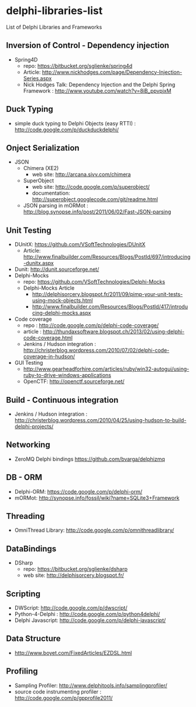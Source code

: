delphi-libraries-list
=====================

List of Delphi Libraries and Frameworks

Inversion of Control - Dependency injection
-------------------------------------------

- Spring4D 
  - repo: https://bitbucket.org/sglienke/spring4d
  - Article: http://www.nickhodges.com/page/Dependency-Injection-Series.aspx
  - Nick Hodges Talk: Dependency Injection and the Delphi Spring Framework : http://www.youtube.com/watch?v=8iB_ppvpjxM
  

Duck Typing
-----------

- simple duck typing to Delphi Objects (easy RTTI) : http://code.google.com/p/duckduckdelphi/


Onject Serialization
--------------------
- JSON
  - Chimera (XE2)
    - web site: http://arcana.sivv.com/chimera
  - SuperObject
    - web site: http://code.google.com/p/superobject/
    - documentation: http://superobject.googlecode.com/git/readme.html
  - JSON parsing in mORMot : http://blog.synopse.info/post/2011/06/02/Fast-JSON-parsing


Unit Testing
------------
- DUnitX: https://github.com/VSoftTechnologies/DUnitX
  - Article: http://www.finalbuilder.com/Resources/Blogs/PostId/697/introducing-dunitx.aspx
- Dunit: http://dunit.sourceforge.net/
- Delphi-Mocks 
  - repo: https://github.com/VSoftTechnologies/Delphi-Mocks
  - Delphi-Mocks Article
    - http://delphisorcery.blogspot.fr/2011/09/pimp-your-unit-tests-using-mock-objects.html
    - http://www.finalbuilder.com/Resources/Blogs/PostId/417/introducing-delphi-mocks.aspx
- Code coverage 
  - repo : http://code.google.com/p/delphi-code-coverage/
  - article : http://thundaxsoftware.blogspot.ch/2013/02/using-delphi-code-coverage.html
  - Jenkins / Hudson integration : http://christerblog.wordpress.com/2010/07/02/delphi-code-coverage-in-hudson/
- GUI Testing
  - http://www.gearheadforhire.com/articles/ruby/win32-autogui/using-ruby-to-drive-windows-applications
  - OpenCTF: http://openctf.sourceforge.net/
 
Build - Continuous integration
------------------------------
- Jenkins / Hudson integration : http://christerblog.wordpress.com/2010/04/25/using-hudson-to-build-delphi-projects/

Networking
----------
- ZeroMQ Delphi bindings https://github.com/bvarga/delphizmq

DB - ORM
---------
- Delphi-ORM: https://code.google.com/p/delphi-orm/
- mORMot:  http://synopse.info/fossil/wiki?name=SQLite3+Framework

Threading
---------
- OmniThread Library: http://code.google.com/p/omnithreadlibrary/
 
DataBindings
-------------
- DSharp 
  - repo: https://bitbucket.org/sglienke/dsharp
  - web site: http://delphisorcery.blogspot.fr/


Scripting
---------
- DWScript: http://code.google.com/p/dwscript/
- Python-4-Delphi : http://code.google.com/p/python4delphi/
- Delphi Javascript: http://code.google.com/p/delphi-javascript/

Data Structure
--------------
- http://www.boyet.com/FixedArticles/EZDSL.html


Profiling
---------
- Sampling Profiler: http://www.delphitools.info/samplingprofiler/
- source code instrumenting profiler : http://code.google.com/p/gpprofile2011/
